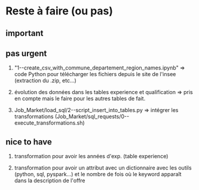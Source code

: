 # Reste à faire (ou pas)

## important


## pas urgent

  1. "1--create_csv_with_commune_departement_region_names.ipynb"
    => code Python pour télécharger les fichiers depuis le site de l'insee (extraction du .zip, etc...)

  1. évolution des données dans les tables experience et qualification => pris en compte mais le faire pour les autres tables de fait.

  1. Job_Market/load_sql/2--script_insert_into_tables.py => intégrer les transformations (Job_Market/sql_requests/0--execute_transformations.sh)


## nice to have

  1. transformation pour avoir les années d'exp. (table experience)

  1. transformation pour avoir un attribut avec un dictionnaire avec les outils (python, sql, pyspark...) et le nombre de fois où le keyword apparaît dans la description de l'offre